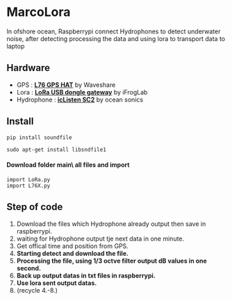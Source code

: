 # MarcoLora
In ofshore ocean, Raspberrypi connect Hydrophones to detect underwater noise, after detecting processing the data and using lora to transport data to laptop

## Hardware
* GPS : [**L76 GPS HAT**](https://www.waveshare.com/wiki/L76X_GPS_HAT) by Waveshare
* Lora : [**LoRa USB dongle gateway**](http://www.ifroglab.com/tw/?p=7315) by iFrogLab 
* Hydrophone : [**icListen SC2**](https://oceansonics.com/products/iclisten-sc2/) by ocean sonics
## Install

```
pip install soundfile 
```
```
sudo apt-get install libsndfile1
```
#### Download folder main\ all files and import
```
import LoRa.py
import L76X.py
```

## Step of code
1.  Download the files which Hydrophone already output then save in raspberrypi.
2.  waiting for Hydrophone output tje next data in one minute.
3.  Get offical time and position from GPS.
4.  **Starting detect and download the file.**
5.  **Processing the file, using 1/3 octve filter output dB values in one second.**
6.  **Back up output datas in txt files in raspberrypi.**  
7.  **Use lora sent output datas.**
8.  (recycle 4.-8.)
